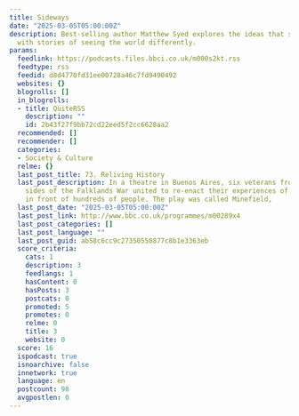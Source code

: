 ```yaml
---
title: Sideways
date: "2025-03-05T05:00:00Z"
description: Best-selling author Matthew Syed explores the ideas that shape our lives
  with stories of seeing the world differently.
params:
  feedlink: https://podcasts.files.bbci.co.uk/m000s2kt.rss
  feedtype: rss
  feedid: d8d4770fd31ee00728a46c7fd9490492
  websites: {}
  blogrolls: []
  in_blogrolls:
  - title: QuiteRSS
    description: ""
    id: 2b43f27f9bb72cd22eed5f2cc6628aa2
  recommended: []
  recommender: []
  categories:
  - Society & Culture
  relme: {}
  last_post_title: 73. Reliving History
  last_post_description: In a theatre in Buenos Aires, six veterans from opposite
    sides of the Falklands War united to re-enact their experiences of the conflict
    in front of hundreds of people. The play was called Minefield,
  last_post_date: "2025-03-05T05:00:00Z"
  last_post_link: http://www.bbc.co.uk/programmes/m00289x4
  last_post_categories: []
  last_post_language: ""
  last_post_guid: ab58c6cc9c27350550877c8b1e3363eb
  score_criteria:
    cats: 1
    description: 3
    feedlangs: 1
    hasContent: 0
    hasPosts: 3
    postcats: 0
    promoted: 5
    promotes: 0
    relme: 0
    title: 3
    website: 0
  score: 16
  ispodcast: true
  isnoarchive: false
  innetwork: true
  language: en
  postcount: 98
  avgpostlen: 0
---
```


